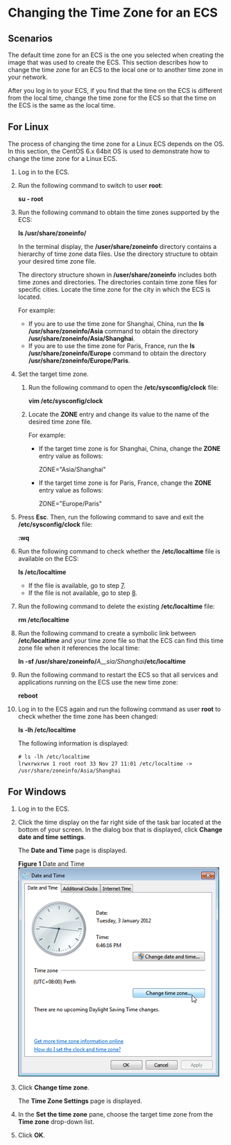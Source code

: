 # Changing the Time Zone for an ECS<a name="EN-US_TOPIC_0040630518"></a>

## Scenarios<a name="section2750020410549"></a>

The default time zone for an ECS is the one you selected when creating the image that was used to create the ECS. This section describes how to change the time zone for an ECS to the local one or to another time zone in your network.

After you log in to your ECS, if you find that the time on the ECS is different from the local time, change the time zone for the ECS so that the time on the ECS is the same as the local time.

## For Linux<a name="section1860378410555"></a>

The process of changing the time zone for a Linux ECS depends on the OS. In this section, the CentOS 6.x 64bit OS is used to demonstrate how to change the time zone for a Linux ECS.

1.  Log in to the ECS.
2.  Run the following command to switch to user  **root**:

    **su - root**

3.  Run the following command to obtain the time zones supported by the ECS:

    **ls /usr/share/zoneinfo/**

    In the terminal display, the  **/user/share/zoneinfo**  directory contains a hierarchy of time zone data files. Use the directory structure to obtain your desired time zone file.

    The directory structure shown in  **/user/share/zoneinfo**  includes both time zones and directories. The directories contain time zone files for specific cities. Locate the time zone for the city in which the ECS is located.

    For example:

    -   If you are to use the time zone for Shanghai, China, run the  **ls /usr/share/zoneinfo/Asia**  command to obtain the directory  **/usr/share/zoneinfo/Asia/Shanghai**.
    -   If you are to use the time zone for Paris, France, run the  **ls /usr/share/zoneinfo/Europe**  command to obtain the directory  **/usr/share/zoneinfo/Europe/Paris**.

4.  Set the target time zone.
    1.  Run the following command to open the  **/etc/sysconfig/clock**  file:

        **vim /etc/sysconfig/clock**

    2.  Locate the  **ZONE**  entry and change its value to the name of the desired time zone file.

        For example:

        -   If the target time zone is for Shanghai, China, change the  **ZONE**  entry value as follows:

            ZONE="Asia/Shanghai"

        -   If the target time zone is for Paris, France, change the  **ZONE**  entry value as follows:

            ZONE="Europe/Paris"


5.  Press  **Esc**. Then, run the following command to save and exit the  **/etc/sysconfig/clock**  file:

    **:wq**

6.  Run the following command to check whether the  **/etc/localtime**  file is available on the ECS:

    **ls /etc/localtime**

    -   If the file is available, go to step  [7](#li35115782151653).
    -   If the file is not available, go to step  [8](#li564938451108).

7.  <a name="li35115782151653"></a>Run the following command to delete the existing  **/etc/localtime**  file:

    **rm /etc/localtime**

8.  <a name="li564938451108"></a>Run the following command to create a symbolic link between  **/etc/localtime**  and your time zone file so that the ECS can find this time zone file when it references the local time:

    **ln -sf /usr/share/zoneinfo/**_A__sia/Shanghai_**/etc/localtime**

9.  Run the following command to restart the ECS so that all services and applications running on the ECS use the new time zone:

    **reboot**

10. Log in to the ECS again and run the following command as user  **root**  to check whether the time zone has been changed:

    **ls -lh /etc/localtime**

    The following information is displayed:

    ```
    # ls -lh /etc/localtime
    lrwxrwxrwx 1 root root 33 Nov 27 11:01 /etc/localtime -> /usr/share/zoneinfo/Asia/Shanghai
    ```


## For Windows<a name="section77183612015"></a>

1.  Log in to the ECS.
2.  Click the time display on the far right side of the task bar located at the bottom of your screen. In the dialog box that is displayed, click  **Change date and time settings**.

    The  **Date and Time**  page is displayed.

    **Figure  1**  Date and Time<a name="fig3371712915"></a>  
    ![](figures/date-and-time.png "date-and-time")

3.  Click  **Change time zone**.

    The  **Time Zone Settings**  page is displayed.

4.  In the  **Set the time zone**  pane, choose the target time zone from the  **Time zone**  drop-down list.
5.  Click  **OK**.

